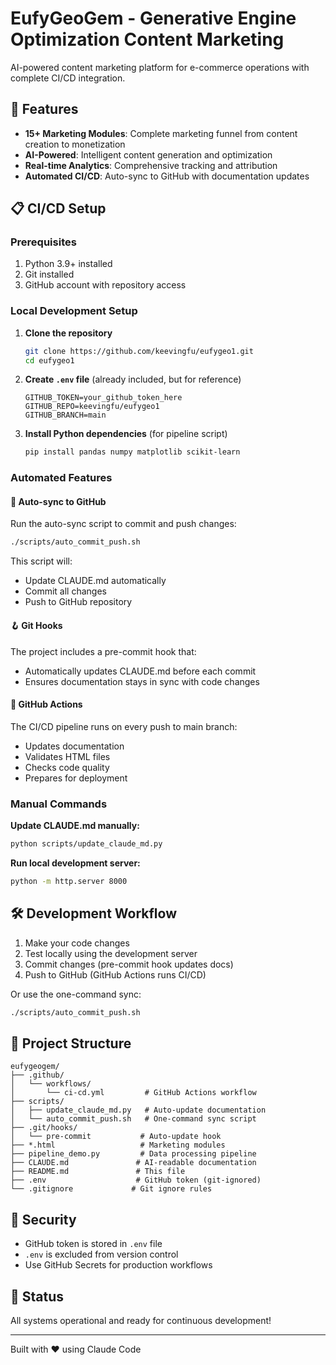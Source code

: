 # EufyGeoGem - Generative Engine Optimization Content Marketing

AI-powered content marketing platform for e-commerce operations with complete CI/CD integration.

## 🚀 Features

- **15+ Marketing Modules**: Complete marketing funnel from content creation to monetization
- **AI-Powered**: Intelligent content generation and optimization
- **Real-time Analytics**: Comprehensive tracking and attribution
- **Automated CI/CD**: Auto-sync to GitHub with documentation updates

## 📋 CI/CD Setup

### Prerequisites

1. Python 3.9+ installed
2. Git installed
3. GitHub account with repository access

### Local Development Setup

1. **Clone the repository**
   ```bash
   git clone https://github.com/keevingfu/eufygeo1.git
   cd eufygeo1
   ```

2. **Create `.env` file** (already included, but for reference)
   ```env
   GITHUB_TOKEN=your_github_token_here
   GITHUB_REPO=keevingfu/eufygeo1
   GITHUB_BRANCH=main
   ```

3. **Install Python dependencies** (for pipeline script)
   ```bash
   pip install pandas numpy matplotlib scikit-learn
   ```

### Automated Features

#### 🔄 Auto-sync to GitHub

Run the auto-sync script to commit and push changes:
```bash
./scripts/auto_commit_push.sh
```

This script will:
- Update CLAUDE.md automatically
- Commit all changes
- Push to GitHub repository

#### 🪝 Git Hooks

The project includes a pre-commit hook that:
- Automatically updates CLAUDE.md before each commit
- Ensures documentation stays in sync with code changes

#### 🤖 GitHub Actions

The CI/CD pipeline runs on every push to main branch:
- Updates documentation
- Validates HTML files
- Checks code quality
- Prepares for deployment

### Manual Commands

**Update CLAUDE.md manually:**
```bash
python scripts/update_claude_md.py
```

**Run local development server:**
```bash
python -m http.server 8000
```

## 🛠️ Development Workflow

1. Make your code changes
2. Test locally using the development server
3. Commit changes (pre-commit hook updates docs)
4. Push to GitHub (GitHub Actions runs CI/CD)

Or use the one-command sync:
```bash
./scripts/auto_commit_push.sh
```

## 📁 Project Structure

```
eufygeogem/
├── .github/
│   └── workflows/
│       └── ci-cd.yml         # GitHub Actions workflow
├── scripts/
│   ├── update_claude_md.py   # Auto-update documentation
│   └── auto_commit_push.sh   # One-command sync script
├── .git/hooks/
│   └── pre-commit           # Auto-update hook
├── *.html                   # Marketing modules
├── pipeline_demo.py         # Data processing pipeline
├── CLAUDE.md               # AI-readable documentation
├── README.md               # This file
├── .env                    # GitHub token (git-ignored)
└── .gitignore             # Git ignore rules
```

## 🔐 Security

- GitHub token is stored in `.env` file
- `.env` is excluded from version control
- Use GitHub Secrets for production workflows

## 🚦 Status

All systems operational and ready for continuous development!

---
Built with ❤️ using Claude Code